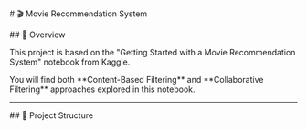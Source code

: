\# 🎬 Movie Recommendation System



\## 📌 Overview

This project is based on the "Getting Started with a Movie Recommendation System" notebook from Kaggle.  

You will find both \*\*Content-Based Filtering\*\* and \*\*Collaborative Filtering\*\* approaches explored in this notebook.



---



\## 📂 Project Structure



